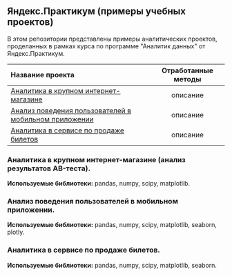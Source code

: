## Яндекс.Практикум (примеры учебных проектов)

В этом репозитории представлены примеры аналитических проектов, проделанных в рамках курса по программе "Аналитик данных" от Яндекс.Практикум.

| Название проекта  | Отработанные методы |
|:----------------- |:-------------------:|
| [Аналитика в крупном интернет-магазине](https://github.com/koptellov/yandex-praktikum-projects/tree/main/01_analysis_of_ab_test_results) | описание |
| [Анализ поведения пользователей в мобильном приложении](https://github.com/koptellov/yandex-praktikum-projects/tree/main/02_user_behavior_in_the_mobile_application) | описание |
| [Аналитика в сервисе по продаже билетов](https://github.com/koptellov/yandex-praktikum-projects/tree/main/03_analytics_in_ticket_sales_company) | описание |


### Аналитика в крупном интернет-магазине (анализ результатов AB-теста).

**Используемые библиотеки:** pandas, numpy, scipy, matplotlib.

### Анализ поведения пользователей в мобильном приложении.

**Используемые библиотеки:** pandas, numpy, scipy, matplotlib, seaborn, plotly.

### Аналитика в сервисе по продаже билетов.

**Используемые библиотеки:** pandas, numpy, scipy, matplotlib, seaborn.
